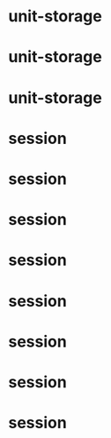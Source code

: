 # unit-storage
# unit-storage
# unit-storage
# session
# session
# session
# session
# session
# session
# session
# session
